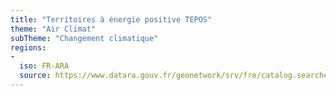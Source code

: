 ```yaml
---
title: "Territoires à énergie positive TEPOS"
theme: "Air Climat"
subTheme: "Changement climatique"
regions:
-
  iso: FR-ARA
  source: https://www.datara.gouv.fr/geonetwork/srv/fre/catalog.search#/search?resultType=details&sortBy=relevance&from=1&to=20&fast=index&_content_type=json&any=Territoires à énergie positive TEPOS
---
```

